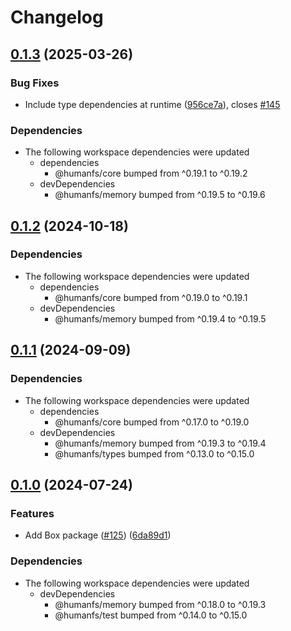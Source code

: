 # Changelog

## [0.1.3](https://github.com/humanwhocodes/humanfs/compare/box-v0.1.2...box-v0.1.3) (2025-03-26)


### Bug Fixes

* Include type dependencies at runtime ([956ce7a](https://github.com/humanwhocodes/humanfs/commit/956ce7aac2a998d0af23b7cb08e7630b69693138)), closes [#145](https://github.com/humanwhocodes/humanfs/issues/145)


### Dependencies

* The following workspace dependencies were updated
  * dependencies
    * @humanfs/core bumped from ^0.19.1 to ^0.19.2
  * devDependencies
    * @humanfs/memory bumped from ^0.19.5 to ^0.19.6

## [0.1.2](https://github.com/humanwhocodes/humanfs/compare/box-v0.1.1...box-v0.1.2) (2024-10-18)


### Dependencies

* The following workspace dependencies were updated
  * dependencies
    * @humanfs/core bumped from ^0.19.0 to ^0.19.1
  * devDependencies
    * @humanfs/memory bumped from ^0.19.4 to ^0.19.5

## [0.1.1](https://github.com/humanwhocodes/humanfs/compare/box-v0.1.0...box-v0.1.1) (2024-09-09)


### Dependencies

* The following workspace dependencies were updated
  * dependencies
    * @humanfs/core bumped from ^0.17.0 to ^0.19.0
  * devDependencies
    * @humanfs/memory bumped from ^0.19.3 to ^0.19.4
    * @humanfs/types bumped from ^0.13.0 to ^0.15.0

## [0.1.0](https://github.com/humanwhocodes/humanfs/compare/box-v0.0.1...box-v0.1.0) (2024-07-24)


### Features

* Add Box package ([#125](https://github.com/humanwhocodes/humanfs/issues/125)) ([6da89d1](https://github.com/humanwhocodes/humanfs/commit/6da89d17933cd097d9780690af082377d5533faf))


### Dependencies

* The following workspace dependencies were updated
  * devDependencies
    * @humanfs/memory bumped from ^0.18.0 to ^0.19.3
    * @humanfs/test bumped from ^0.14.0 to ^0.15.0
